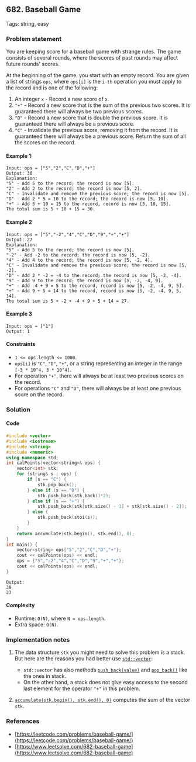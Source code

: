 ## 682. Baseball Game
Tags: string, easy

### Problem statement

You are keeping score for a baseball game with strange rules. The game consists of several rounds, where the scores of past rounds may affect future rounds' scores.

At the beginning of the game, you start with an empty record. You are given a list of strings `ops`, where `ops[i]` is the `i-th` operation you must apply to the record and is one of the following:

1. An integer `x` - Record a new score of `x`.
2. `"+"` - Record a new score that is the sum of the previous two scores. It is guaranteed there will always be two previous scores.
3. `"D"` - Record a new score that is double the previous score. It is guaranteed there will always be a previous score.
4. `"C"` - Invalidate the previous score, removing it from the record. It is guaranteed there will always be a previous score.
Return the sum of all the scores on the record.

 

#### Example 1:
```plain
Input: ops = ["5","2","C","D","+"]
Output: 30
Explanation:
"5" - Add 5 to the record; the record is now [5].
"2" - Add 2 to the record; the record is now [5, 2].
"C" - Invalidate and remove the previous score; the record is now [5].
"D" - Add 2 * 5 = 10 to the record; the record is now [5, 10].
"+" - Add 5 + 10 = 15 to the record, record is now [5, 10, 15].
The total sum is 5 + 10 + 15 = 30.
```

#### Example 2
```plain
Input: ops = ["5","-2","4","C","D","9","+","+"]
Output: 27
Explanation:
"5" - Add 5 to the record; the record is now [5].
"-2" - Add -2 to the record; the record is now [5, -2].
"4" - Add 4 to the record; the record is now [5, -2, 4].
"C" - Invalidate and remove the previous score; the record is now [5, -2].
"D" - Add 2 * -2 = -4 to the record; the record is now [5, -2, -4].
"9" - Add 9 to the record; the record is now [5, -2, -4, 9].
"+" - Add -4 + 9 = 5 to the record, record is now [5, -2, -4, 9, 5].
"+" - Add 9 + 5 = 14 to the record, record is now [5, -2, -4, 9, 5, 14].
The total sum is 5 + -2 + -4 + 9 + 5 + 14 = 27.
```

#### Example 3
```plain
Input: ops = ["1"]
Output: 1
``` 

#### Constraints

* `1 <= ops.length <= 1000`.
* `ops[i]` is `"C"`, `"D"`, `"+"`, or a string representing an integer in the range `[-3 * 10^4, 3 * 10^4]`.
* For operation `"+"`, there will always be at least two previous scores on the record.
* For operations `"C"` and `"D"`, there will always be at least one previous score on the record.

### Solution

#### Code
```cpp
#include <vector>
#include <iostream>
#include <string>
#include <numeric>
using namespace std;
int calPoints(vector<string>& ops) {
    vector<int> stk;
    for (string& s : ops) {
        if (s == "C") {
            stk.pop_back();
        } else if (s == "D") {
            stk.push_back(stk.back()*2);
        } else if (s == "+") {
            stk.push_back(stk[stk.size() - 1] + stk[stk.size() - 2]);
        } else {
            stk.push_back(stoi(s));
        }
    }
    return accumulate(stk.begin(), stk.end(), 0);
}
int main() {
    vector<string> ops{"5","2","C","D","+"};
    cout << calPoints(ops) << endl;
    ops = {"5","-2","4","C","D","9","+","+"};
    cout << calPoints(ops) << endl;
}
```
```plain
Output:
30
27
```

#### Complexity
* Runtime: `O(N)`, where `N = ops.length`.
* Extra space: `O(N)`.

### Implementation notes

1. The data structure `stk` you might need to solve this problem is a stack. But here are the reasons you had better use [`std::vector`](https://en.cppreference.com/w/cpp/container/vector):
    * `std::vector` has also methods [`push_back(value)`](https://en.cppreference.com/w/cpp/container/vector/push_back) and [`pop_back()`](https://en.cppreference.com/w/cpp/container/vector/pop_back) like the ones in stack.
    * On the other hand, a stack does not give easy access to the second last element for the operator `"+"` in this problem.

2. [`accumulate(stk.begin(), stk.end(), 0)`](https://en.cppreference.com/w/cpp/algorithm/accumulate) computes the sum of the vector `stk`.

### References
* [https://leetcode.com/problems/baseball-game/](https://leetcode.com/problems/baseball-game/)
* [https://www.leetsolve.com/682-baseball-game](https://www.leetsolve.com/682-baseball-game)